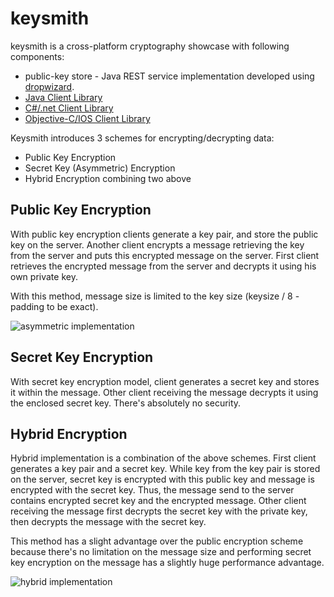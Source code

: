 keysmith
========

keysmith is a cross-platform cryptography showcase with following components:

 * public-key store - Java REST service implementation developed using [dropwizard](https://github.com/codahale/dropwizard).
 * [Java Client Library](https://github.com/hakandilek/keysmith/tree/master/keysmith-client)
 * [C#/.net Client Library](https://github.com/hakandilek/keysmith/tree/master/dotnet-client)
 * [Objective-C/IOS Client Library](https://github.com/hakandilek/keysmith/tree/master/ios-client)

Keysmith introduces 3 schemes for encrypting/decrypting data:

 * Public Key Encryption
 * Secret Key (Asymmetric) Encryption
 * Hybrid Encryption combining two above
 

Public Key Encryption
----------

With public key encryption clients generate a key pair, and store the 
public key on the server. Another client encrypts a message retrieving the key 
from the server and puts this encrypted message on the server. First client
retrieves the encrypted message from the server and decrypts it using his own
private key.

With this method, message size is limited to the key size 
(keysize / 8 - padding to be exact).

![asymmetric implementation](https://raw.github.com/hakandilek/keysmith/master/asymmetric.jpg "asymmetric implementation")

Secret Key Encryption
----------

With secret key encryption model, client generates a secret key and stores it 
within the message. Other client receiving the message decrypts it using the 
enclosed secret key. There's absolutely no security.

Hybrid Encryption
----------

Hybrid implementation is a combination of the above schemes. First client 
generates a key pair and a secret key. While key from the key pair is stored on 
the server, secret key is encrypted with this public key and message is encrypted
with the secret key. Thus, the message send to the server contains encrypted 
secret key and the encrypted message. Other client receiving the message first 
decrypts the secret key with the private key, then decrypts the message with 
the secret key.
 
This method has a slight advantage over the public encryption scheme because 
there's no limitation on the message size and performing secret key encryption on 
the message has a slightly huge performance advantage. 

![hybrid implementation](https://raw.github.com/hakandilek/keysmith/master/hybrid.jpg "hybrid implementation")
